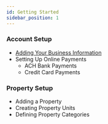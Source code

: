 ```yaml
---
id: Getting Started
sidebar_position: 1
---
```


### Account Setup
 - [Adding Your Business Information](account-setup/adding-company-information)
 - Setting Up Online Payments
   - ACH Bank Payments
   - Credit Card Payments

### Property Setup
 - Adding a Property
 - Creating Property Units
 - Defining Property Categories
